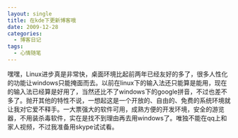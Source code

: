 ```yaml
---
layout: single
title: 在kde下更新博客哦
date: 2009-12-28
categories:
  - 博客日记
tags:
  - 心情随笔
---
```


嘿嘿，Linux进步真是非常快，桌面环境比起前两年已经友好的多了，很多人性化的功能让windows只能掩面而去。以前在linux下的输入法还只能算是能用，现在的输入法已经算是好用了，当然还比不了windows下的google拼音，不过也差不多了。抛开其他的特性不说，一想起这是一个开放的、自由的、免费的系统环境就让我对它爱不释手。一大票强大的软件可用，成熟方便的开发环境，安全的游览器，不用装杀毒软件，实在是找不到理由再去用windows了。唯独不能在qq上和家人视频，不过我准备用skype试试看。
